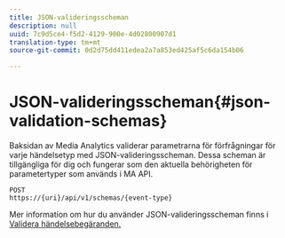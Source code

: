 ```yaml
---
title: JSON-valideringsscheman
description: null
uuid: 7c9d5ce4-f5d2-4129-900e-4d02800907d1
translation-type: tm+mt
source-git-commit: 0d2d75dd411edea2a7a853ed425af5c6da154b06

---
```



# JSON-valideringsscheman{#json-validation-schemas}

Baksidan av Media Analytics validerar parametrarna för förfrågningar för varje händelsetyp med JSON-valideringsscheman. Dessa scheman är tillgängliga för dig och fungerar som den aktuella behörigheten för parametertyper som används i MA API.

```
POST
https://{uri}/api/v1/schemas/{event-type}
```

Mer information om hur du använder JSON-valideringsscheman finns i [Validera händelsebegäranden.](/help/media-collection-api/mc-api-impl/mc-api-validate-reqs.md)
